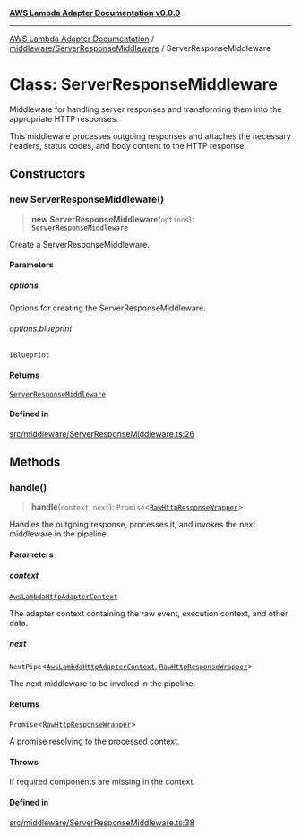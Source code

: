 [**AWS Lambda Adapter Documentation v0.0.0**](../../../README.md)

***

[AWS Lambda Adapter Documentation](../../../modules.md) / [middleware/ServerResponseMiddleware](../README.md) / ServerResponseMiddleware

# Class: ServerResponseMiddleware

Middleware for handling server responses and transforming them into the appropriate HTTP responses.

This middleware processes outgoing responses and attaches the necessary headers, status codes,
and body content to the HTTP response.

## Constructors

### new ServerResponseMiddleware()

> **new ServerResponseMiddleware**(`options`): [`ServerResponseMiddleware`](ServerResponseMiddleware.md)

Create a ServerResponseMiddleware.

#### Parameters

##### options

Options for creating the ServerResponseMiddleware.

###### options.blueprint

`IBlueprint`

#### Returns

[`ServerResponseMiddleware`](ServerResponseMiddleware.md)

#### Defined in

[src/middleware/ServerResponseMiddleware.ts:26](https://github.com/stonemjs/aws-middleware/blob/f8f28d71d5c0361fb5acf8a9a666be52d9e731c3/src/middleware/ServerResponseMiddleware.ts#L26)

## Methods

### handle()

> **handle**(`context`, `next`): `Promise`\<[`RawHttpResponseWrapper`](../../../RawHttpResponseWrapper/classes/RawHttpResponseWrapper.md)\>

Handles the outgoing response, processes it, and invokes the next middleware in the pipeline.

#### Parameters

##### context

[`AwsLambdaHttpAdapterContext`](../../../declarations/interfaces/AwsLambdaHttpAdapterContext.md)

The adapter context containing the raw event, execution context, and other data.

##### next

`NextPipe`\<[`AwsLambdaHttpAdapterContext`](../../../declarations/interfaces/AwsLambdaHttpAdapterContext.md), [`RawHttpResponseWrapper`](../../../RawHttpResponseWrapper/classes/RawHttpResponseWrapper.md)\>

The next middleware to be invoked in the pipeline.

#### Returns

`Promise`\<[`RawHttpResponseWrapper`](../../../RawHttpResponseWrapper/classes/RawHttpResponseWrapper.md)\>

A promise resolving to the processed context.

#### Throws

If required components are missing in the context.

#### Defined in

[src/middleware/ServerResponseMiddleware.ts:38](https://github.com/stonemjs/aws-middleware/blob/f8f28d71d5c0361fb5acf8a9a666be52d9e731c3/src/middleware/ServerResponseMiddleware.ts#L38)
